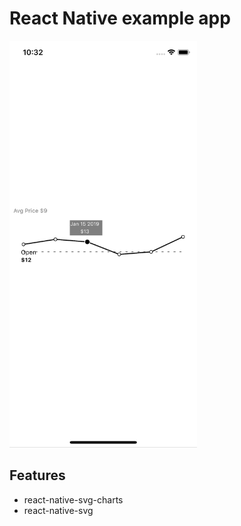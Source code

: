 # React Native example app
<img src="https://github.com/hung-nb/react-native-svgcharts/blob/master/Simulator%20Screen%20Shot%20-%20iPhone%20X%20-%202019-03-05%20at%2022.32.20.png" width="300"/>

## Features
* react-native-svg-charts
* react-native-svg
